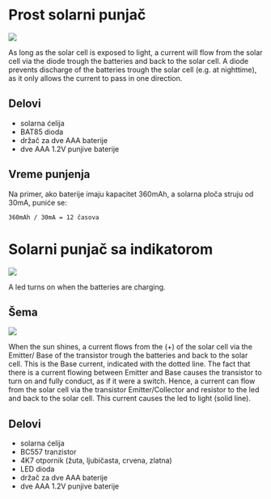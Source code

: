 # Prost solarni punjač

![](slike/solarni-punjac.jpg)

As long as the solar cell is exposed to light, a current will flow from the solar cell via the diode trough the batteries and back to the solar cell. A diode prevents discharge of the batteries trough the solar cell (e.g. at nighttime), as it only allows the current to pass in one direction.

## Delovi

- solarna ćelija
- BAT85 dioda
- držač za dve AAA baterije
- dve AAA 1.2V punjive baterije

## Vreme punjenja

Na primer, ako baterije imaju kapacitet 360mAh, a solarna ploča struju od 30mA, puniće se:

```
360mAh / 30mA = 12 časova
```

# Solarni punjač sa indikatorom

![](slike/solarni-punjac-indikator.jpg)

A led turns on when the batteries are charging. 

## Šema

![](slike/solarni-punjac-indikator-shema.jpg)

When the sun shines, a current flows from the (+) of the solar cell via the Emitter/ Base of the transistor trough the batteries and back to the solar cell. This is the Base current, indicated with the dotted line. The fact that there is a current flowing between Emitter and Base causes the transistor to turn on and fully conduct, as if it were a switch. Hence, a current can flow from the solar cell via the transistor Emitter/Collector and resistor to the led and back to the solar cell. This current causes the led to light (solid line).

## Delovi 

- solarna ćelija
- BC557 tranzistor
- 4K7 otpornik (žuta, ljubičasta, crvena, zlatna)
- LED dioda
- držač za dve AAA baterije
- dve AAA 1.2V punjive baterije
